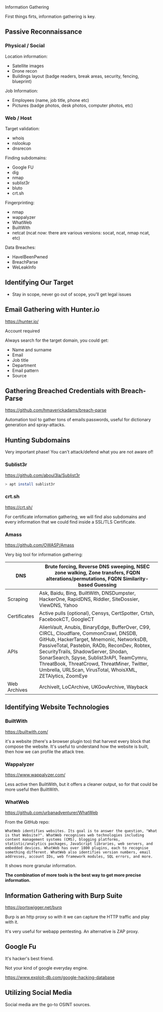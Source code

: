 Information Gathering

First things firts, information gathering is key.

## Passive Reconnaissance

### Physical / Social

Location information:

- Satellite images
- Drone recon
- Buildings layout (badge readers, break areas, security, fencing, blueprint)

Job Information:

- Employees (name, job title, phone etc)
- Pictures (badge photos, desk photos, computer photos, etc)

### Web / Host

Target validation:

- whois
- nslookup
- dnsrecon

Finding subdomains:

- Google FU
- dig
- nmap
- sublist3r
- bluto
- crt.sh

Fingerprinting:

- nmap
- wappalyzer
- WhatWeb
- BuiltWith
- netcat (ncat now: there are various versions: socat, ncat, nmap ncat, etc)

Data Breaches:

- HaveIBeenPwned
- BreachParse
- WeLeakInfo

## Identifying Our Target

* Stay in scope, never go out of scope, you'll get legal issues

## Email Gathering with Hunter.io

https://hunter.io/

Account required

Always search for the target domain, you could get:

- Name and surname
- Email
- Job title
- Department
- Email pattern
- Source

## Gathering Breached Credentials with Breach-Parse

https://github.com/hmaverickadams/breach-parse

Automation tool to gather tons of emails:passwords, useful for dictionary generation and spray-attacks.

## Hunting Subdomains

Very important phase!
You can't attack/defend what you are not aware of!

### Sublist3r

https://github.com/aboul3la/Sublist3r

```bash
> apt install sublist3r
```

### crt.sh

https://crt.sh/

For certificate information gathering, we will find also subdomains and every information that we could find inside a SSL/TLS Certificate.

### Amass

https://github.com/OWASP/Amass

Very big tool for information gathering:

| DNS          | Brute forcing, Reverse DNS sweeping, NSEC zone walking, Zone transfers, FQDN alterations/permutations, FQDN Similarity-based Guessing |
| ------------ | ------------------------------------------------------------ |
| Scraping     | Ask, Baidu, Bing, BuiltWith, DNSDumpster, HackerOne, RapidDNS, Riddler, SiteDossier, ViewDNS, Yahoo |
| Certificates | Active pulls (optional), Censys, CertSpotter, Crtsh, FacebookCT, GoogleCT |
| APIs         | AlienVault, Anubis, BinaryEdge, BufferOver, C99, CIRCL, Cloudflare, CommonCrawl, DNSDB, GitHub, HackerTarget, Mnemonic, NetworksDB, PassiveTotal, Pastebin, RADb, ReconDev, Robtex, SecurityTrails, ShadowServer, Shodan, SonarSearch, Spyse, Sublist3rAPI, TeamCymru, ThreatBook, ThreatCrowd, ThreatMiner, Twitter, Umbrella, URLScan, VirusTotal, WhoisXML, ZETAlytics, ZoomEye |
| Web Archives | ArchiveIt, LoCArchive, UKGovArchive, Wayback                 |



## Identifying Website Technologies

### BuiltWith

https://builtwith.com/

it's a website (there's a browser plugin too) that harvest every block that compose the website. It's useful to understand how the website is built, then how we can profile the attack tree.

### Wappalyzer

https://www.wappalyzer.com/

Less active then BuiltWith, but it offers a cleaner output, so for that could be more useful then BuiltWith.

### WhatWeb

https://github.com/urbanadventurer/WhatWeb

From the GitHub repo:

```
WhatWeb identifies websites. Its goal is to answer the question, "What is that Website?". WhatWeb recognises web technologies including content management systems (CMS), blogging platforms, statistic/analytics packages, JavaScript libraries, web servers, and embedded devices. WhatWeb has over 1800 plugins, each to recognise something different. WhatWeb also identifies version numbers, email addresses, account IDs, web framework modules, SQL errors, and more.
```

It shows more granular information.

**The combination of more tools is the best way to get more precise information.**

## Information Gathering with Burp Suite

https://portswigger.net/burp

Burp is an http proxy so with it we can capture the HTTP traffic and play with it.

It's very useful for webapp pentesting. An alternative is ZAP proxy.

## Google Fu

It's hacker's best friend.

Not your kind of google everyday engine.

https://www.exploit-db.com/google-hacking-database

## Utilizing Social Media

Social media are the go-to OSINT sources.
